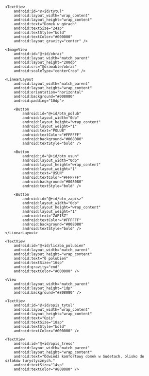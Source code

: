 <LinearLayout xmlns:android="http://schemas.android.com/apk/res/android"
    android:layout_width="match_parent"
    android:layout_height="match_parent"
    android:orientation="vertical"
    android:paddingTop="20dp"
    android:background="#FFFFFF"
    android:padding="20dp">

    <TextView
        android:id="@+id/tytul"
        android:layout_width="wrap_content"
        android:layout_height="wrap_content"
        android:text="Domek w górach"
        android:textSize="24sp"
        android:textStyle="bold"
        android:textColor="#000000"
        android:layout_gravity="center" />

    <ImageView
        android:id="@+id/obraz"
        android:layout_width="match_parent"
        android:layout_height="200dp"
        android:src="@drawable/obraz"
        android:scaleType="centerCrop" />

    <LinearLayout
        android:layout_width="match_parent"
        android:layout_height="wrap_content"
        android:orientation="horizontal"
        android:background="#008080"
        android:padding="10dp">

        <Button
            android:id="@+id/btn_polub"
            android:layout_width="0dp"
            android:layout_height="wrap_content"
            android:layout_weight="1"
            android:text="POLUB"
            android:textColor="#FFFFFF"
            android:background="#008080"
            android:textStyle="bold" />

        <Button
            android:id="@+id/btn_usun"
            android:layout_width="0dp"
            android:layout_height="wrap_content"
            android:layout_weight="1"
            android:text="USUŃ"
            android:textColor="#FFFFFF"
            android:background="#008080"
            android:textStyle="bold" />

        <Button
            android:id="@+id/btn_zapisz"
            android:layout_width="0dp"
            android:layout_height="wrap_content"
            android:layout_weight="1"
            android:text="ZAPISZ"
            android:textColor="#FFFFFF"
            android:background="#008080"
            android:textStyle="bold" />
    </LinearLayout>

    <TextView
        android:id="@+id/liczba_polubien"
        android:layout_width="match_parent"
        android:layout_height="wrap_content"
        android:text="0 polubień"
        android:textSize="16sp"
        android:gravity="end"
        android:textColor="#000000" />

    <View
        android:layout_width="match_parent"
        android:layout_height="1dp"
        android:background="#808080" />

    <TextView
        android:id="@+id/opis_tytul"
        android:layout_width="wrap_content"
        android:layout_height="wrap_content"
        android:text="Opis"
        android:textSize="18sp"
        android:textStyle="bold"
        android:textColor="#000000" />

    <TextView
        android:id="@+id/opis_tresc"
        android:layout_width="match_parent"
        android:layout_height="wrap_content"
        android:text="Odwiedź komfortowy domek w Sudetach, blisko do szlaków turystycznych."
        android:textSize="14sp"
        android:textColor="#808080" />

</LinearLayout>
